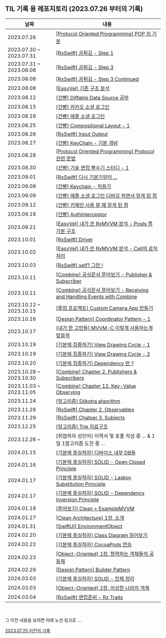 ## TIL 기록 용 레포지토리 (2023.07.26 부터의 기록)

|날짜|내용|
|----|---|
|2023.07.26|[\[Protocol Oriented Programming\] POP 의 기본](https://thin-asiago-c43.notion.site/Protocol-Oriented-Programming-f727d191441944f392a1d9483d2c586b?pvs=4)|
|2023.07.30 ~ 2023.07.31|[\[RxSwift\] 곰튀김 - Step 1](https://thin-asiago-c43.notion.site/RxSwift-Step-1-c56b7f9579e04e98a58529b4320615ae?pvs=4)|
|2023.07.31 ~ 2023.08.08|[\[RxSwift\] 곰튀김 - Step 3](https://thin-asiago-c43.notion.site/RxSwift-Step-3-2c14acd1f7594cdcb39e27c329d6c76d?pvs=4)|
|2023.08.08|[\[RxSwift\] 곰튀김 - Step 3 Continued](https://thin-asiago-c43.notion.site/RxSwift-Step-3-Cont-22fdcc58e6df4ddabff55cff4122c204?pvs=4)|
|2023.08.08|[\[EasyVel\] 기존 구조 분석](https://thin-asiago-c43.notion.site/Velog-1-56244e4914274f13a3b915aeaa6f15dc?pvs=4)|
|2023.08.12|[\[건빵\] Diffable Data Source 공부](https://thin-asiago-c43.notion.site/DiffableDataSource-4d0441bb26ed4ae29be2416e41f87f59?pvs=4)|
|2023.08.15|[\[건빵\] 카카오 소셜 로그인](https://thin-asiago-c43.notion.site/Kakao-Social-Login-b6ff5cc0b0cc4eb68b6005e4a5842e56?pvs=4)||
|2023.08.16|[\[건빵\] 애플 소셜 로그인](https://thin-asiago-c43.notion.site/Apple-Social-Login-0f3142d8d28f43e1a8a2986a1ca2e60e?pvs=4)|
|2023.08.25|[\[건빵\] Compositional Layout - 1](https://thin-asiago-c43.notion.site/Compositional-Layout-1-a3c607fea50443799225083e5af2bbe1?pvs=4)|
|2023.08.26|[\[RxSwift\] Input Output](https://thin-asiago-c43.notion.site/RxSwift-MVVM-Input-Output-e996591bc2d84afb9eeb28800cc55c5f?pvs=4)|
|2023.08.27|[\[건빵\] KeyChain - 기본 개념](https://thin-asiago-c43.notion.site/Using-the-Keychain-to-Manage-User-Secrets-177be748b9fb4d90ab08d8c2d6f8b708?pvs=4)|
|2023.08.28|[\[Protocol Oriented Programming\] Protocol 관련 문법](https://thin-asiago-c43.notion.site/Protocol-a3acc4e02aee43c0add01cabc931fe86?pvs=4)|
|2023.08.30|[\[건빵\] 기술 면접 뿌수기 스터디 - 1](https://thin-asiago-c43.notion.site/Study-8-30-1-7dfb4e399f03452d943fe67300d6e99e?pvs=4)|
|2023.09.01|[\[RxSwift\] 다시 기본기부터 ...](https://thin-asiago-c43.notion.site/RxSwift-d4de65f2c1324719b3ec5e4391ee7e00?pvs=4)|
|2023.09.09|[\[건빵\] Keychain - 적용기](https://thin-asiago-c43.notion.site/Keychain-acd6b416e3dd45058f19b865898ade75?pvs=4)|
|2023.09.09|[\[건빵\] 애플 소셜 로그인 디버깅 하면서 알게 된 점](https://thin-asiago-c43.notion.site/Apple-Social-Login-f3116992d9294de3bcf525d8102ad014?pvs=4)|
|2023.09.12|[\[건빵\] 키체인 사용 할 때 알게 된 점](https://thin-asiago-c43.notion.site/Keychain-684f996966a24f64b1a5fc269d8cd9e1?pvs=4)|
|2023.09.16|[\[건빵\] AuthInterceptor](https://thin-asiago-c43.notion.site/API-AuthInterceptor-3eae663dcf6644198b34af345a71892f?pvs=4)|
|2023.09.21|[\[EasyVel\] 내가 쓴 RxMVVM 분석 - Posts 쪽 기본 구조](https://thin-asiago-c43.notion.site/RxMVVM-RxMVVM-058d410633e74cd5a854470086789656?pvs=4)|
|2023.10.01|[\[RxSwift\] Driver](https://thin-asiago-c43.notion.site/RxSwift-Driver-eb301118ea5d4bbaa3d85d442d05e536?pvs=4)|
|2023.10.02|[\[EasyVel\] 내가 쓴 RxMVVM 분석 - Cell의 로직 처리](https://thin-asiago-c43.notion.site/Velog-RxMVVM-Cell-bf61259c1b87493bbd8833a493edac00?pvs=4)|
|2023.10.03|[\[RxSwift\] self? 그만 !](https://thin-asiago-c43.notion.site/RxSwift-weak-self-fc393eea23c245d8bdabd947d4517723?pvs=4)|
|2023.10.11|[\[Combine\] 공식문서 뜯어보기 - Publisher & Subscriber](https://thin-asiago-c43.notion.site/Combine-Publisher-Subscriber-e817c9ce9b8d4c0fa0ad7a4b699e82d9?pvs=4)|
|2023.10.11|[\[Combine\] 공식문서 뜯어보기 - Receiving and Handling Events with Combine](https://thin-asiago-c43.notion.site/Combine-Receiving-and-Handling-Events-with-Combine-c7b982102b54415faaa99443ccadb822?pvs=4)|
|2023.10.12 ~ 2023.10.15|[\[졸업 프로젝트\] Custom Camera App 만들기](https://thin-asiago-c43.notion.site/Making-Custom-Camera-0c336c0a55434dfeb50a8a223a96d4d4?pvs=4)|
|2023.10.16|[\[Design Pattern\] Coordinator Pattern - 1](https://thin-asiago-c43.notion.site/Coordinator-Pattern-1-d80a07a99f9f4ffeb887db856269a5cf?pvs=4)|
|2023.10.17|[\[내가 한 고민들\] MVVM-C 이렇게 사용하는게 맞을까](https://thin-asiago-c43.notion.site/Coordinator-Pattern-c53a9ccccc0f4ba59025cc0efcc390e4?pvs=4)|
|2023.10.19|[\[기본에 집중하기\] View Drawing Cycle - 1](https://thin-asiago-c43.notion.site/View-Drawing-Cycle-1-2ab17a5f762649218fb3e92d8c388c90?pvs=4)|
|2023.10.19|[\[기본에 집중하기\] View Drawing Cycle - 2](https://thin-asiago-c43.notion.site/View-Drawing-Cycle-2-3ade5833055342f7b297e4f191f15983?pvs=4)|
|2023.10.20|[\[기본에 집중하기\] Dependency 란 ?](https://thin-asiago-c43.notion.site/Depedency-7451b42fdde443c39ddca33342ea0154?pvs=4)|
|2023.10.28 ~ 2023.10.30|[\[Combine\] Chapter 2. Publishers & Subscribers](https://thin-asiago-c43.notion.site/Combine-Chapter-2-Publishers-Subscribers-b4f3f307e75d49b3ae466017865dd05a?pvs=4)
|2023.11.03 ~ 2023.11.05|[\[Combine\] Chapter 12. Key-Value Observing](https://thin-asiago-c43.notion.site/Combine-Chapter-12-Key-Value-Observing-48f545aa079449b8b7d02d32bf8eea20?pvs=4)|
|2023.11.24|[\[알고리즘\] Dijkstra algorithm](https://thin-asiago-c43.notion.site/Dijkstra-algorithm-add84e846515438f8f47449413a2942a?pvs=4)|
|2023.11.28|[\[RxSwift\] Chapter 2. Observables](https://thin-asiago-c43.notion.site/RxSwift-Chap-2-Observables-7370d6e2adb049008b99bfd5b8b7a846?pvs=4)|
|2023.11.29|[\[RxSwift\] Chatper 3. Subjects](https://thin-asiago-c43.notion.site/RxSwift-Chap-3-Subjects-1e6ae3f7ada84f91bbb5a3ac886ab54e?pvs=4)|
|2023.12.25|[\[알고리즘\] Trie 자료구조](https://thin-asiago-c43.notion.site/Trie-fc8b0329c25a4a22b0ce1c7994cc26d4?pvs=4)|
|2023.12.26 ~ |[취업하자 성민아] 이력서 및 포폴 작성 중 ... & 1일 1알고리즘 도전 중 ...|
|2024.01.15|[\[기본에 충실하자\] 디바이스 내부 DB들](https://lava-experience-586.notion.site/DB-3377239e02484fc6bb0decf2f20ba242?pvs=4)|
|2024.01.16|[\[기본에 충실하자\] SOLID - Open Closed Principle](https://lava-experience-586.notion.site/SOLID-Open-Closed-Principle-5ff38f5f09aa438dae5225f3b89cf400?pvs=4)|
|2024.01.17|[\[기본에 충실하자\] SOLID - Laskov Substitution Principle](https://lava-experience-586.notion.site/SOLID-Liskov-Substitution-Principle-d063f33798804bee8f951af089e4870a?pvs=4)|
|2024.01.17|[\[기본에 충실하자\] SOLID - Dependency Inversion Principle](https://lava-experience-586.notion.site/SOLID-Dependency-Inversion-e96b086fbceb41d6bb62f4639c769862?pvs=4)|
|2024.01.18|[\[뜯어보기\] Clean + ExampleMVVM](https://lava-experience-586.notion.site/ExampleMVVM-c3114d10659c4a5ba8d9f260403dfcd9?pvs=4)|
|2024.01.27|[\[Clean Architecture\] 1장. 소개](https://lava-experience-586.notion.site/Clean-Architecture-1-695832a7dc3c49c0bc74fc0b8e79ea36?pvs=4)|
|2024.01.31|[\[SwiftUI\] EnvironmentObject](https://lava-experience-586.notion.site/SwiftUI-Environment-47048096ac024041888d2bd4b91e676c?pvs=4)|
|2024.02.20|[\[기본에 충실하자\] Class Diagram 읽어보기](https://lava-experience-586.notion.site/CS-Class-Diagram-2429ac9489d04e39a6be532d23677d39?pvs=4)|
|2024.02.22|[\[기본에 충실하자\] CocoaPods 연습](https://lava-experience-586.notion.site/CocoaPods-d4ff684f942a42718de778b13115953a?pvs=4)|
|2024.02.23|[\[Object-Oriented\] 1장. 협력하는 객체들의 공동체](https://lava-experience-586.notion.site/1-dc33780a38144b5799dd12c93afa80ad?pvs=4)|
|2024.02.29|[\[Design Pattern\] Builder Pattern](https://lava-experience-586.notion.site/Creational-Pattern-Builder-Pattern-c8b9ddf0a4604a9988438790d9d17e92?pvs=4)|
|2024.03.03|[\[기본에 충실하자\] SOLID - 전체 정리](https://lava-experience-586.notion.site/SOLID-a605273ab1794b6b8426bc10042990c2?pvs=4)|
|2024.03.03|[\[Object-Oriented\] 2장. 이상한 나라의 객체](https://lava-experience-586.notion.site/2-2fc8c8b4f4d048c2a7e3cd86fde25849?pvs=4)|
|2024.03.04|[\[RxSwift\] 면접준비 - Rx Traits](https://lava-experience-586.notion.site/Rx-Traits-Single-Completable-Maybe-Driver-Signal-ControlProperty-ControlEvent-73ac88eadc874ba9a98360152764e5b3?pvs=4)|

<br>

그 이전 내용을 보려면 아래 노션 링크로 ...

[2023.07.25 이전의 기록](https://delicious-anemone-fdd.notion.site/967ace7cb5044d709b8a33a0e7382774?v=2c2d5e50409845369b159b69db0a11cf&pvs=4)
